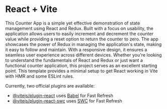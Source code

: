 # React + Vite
This Counter App is a simple yet effective demonstration of state management using React and Redux. Built with a focus on usability, the application allows users to easily increment and decrement the counter value while providing a reset option to return the counter to zero. The app showcases the power of Redux in managing the application's state, making it easy to follow and maintain. With a responsive design, it ensures a seamless user experience across different devices. Whether you're looking to understand the fundamentals of React and Redux or just want a functional counter application, this project serves as an excellent starting point.
This template provides a minimal setup to get React working in Vite with HMR and some ESLint rules.

Currently, two official plugins are available:

- [@vitejs/plugin-react](https://github.com/vitejs/vite-plugin-react/blob/main/packages/plugin-react/README.md) uses [Babel](https://babeljs.io/) for Fast Refresh
- [@vitejs/plugin-react-swc](https://github.com/vitejs/vite-plugin-react-swc) uses [SWC](https://swc.rs/) for Fast Refresh
